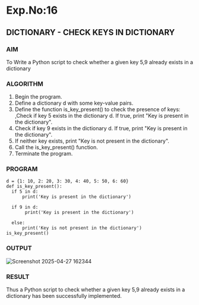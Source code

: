 # Exp.No:16  
## DICTIONARY - CHECK KEYS IN DICTIONARY

### AIM  
To Write a Python script to check whether a given key  5,9 already exists in a dictionary

### ALGORITHM

1. Begin the program.
2. Define a dictionary d with some key-value pairs.
3. Define the function is_key_present() to check the presence of keys: ,Check if key 5 exists in the dictionary d. If true, print "Key is present in the dictionary".
4. Check if key 9 exists in the dictionary d. If true, print "Key is present in the dictionary".
5. If neither key exists, print "Key is not present in the dictionary".
6. Call the is_key_present() function.
7. Terminate the program.
   
### PROGRAM
```
d = {1: 10, 2: 20, 3: 30, 4: 40, 5: 50, 6: 60}
def is_key_present():
  if 5 in d:
      print('Key is present in the dictionary')
    
  if 9 in d:
       print('Key is present in the dictionary')
      
  else:
      print('Key is not present in the dictionary')
is_key_present()
```
### OUTPUT
![Screenshot 2025-04-27 162344](https://github.com/user-attachments/assets/c3aed88e-066e-4e76-921b-3c9fae65431a)

### RESULT
Thus a Python script to check whether a given key  5,9 already exists in a dictionary has been successfully implemented.

